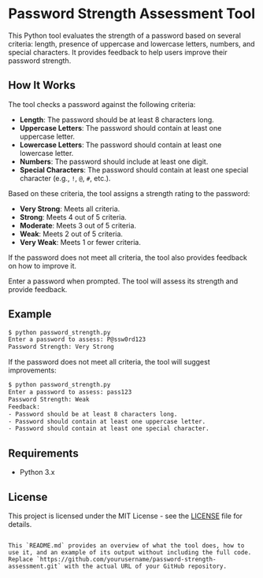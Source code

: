 # Password Strength Assessment Tool

This Python tool evaluates the strength of a password based on several criteria: length, presence of uppercase and lowercase letters, numbers, and special characters. It provides feedback to help users improve their password strength.

## How It Works

The tool checks a password against the following criteria:
- **Length**: The password should be at least 8 characters long.
- **Uppercase Letters**: The password should contain at least one uppercase letter.
- **Lowercase Letters**: The password should contain at least one lowercase letter.
- **Numbers**: The password should include at least one digit.
- **Special Characters**: The password should contain at least one special character (e.g., `!`, `@`, `#`, etc.).

Based on these criteria, the tool assigns a strength rating to the password:
- **Very Strong**: Meets all criteria.
- **Strong**: Meets 4 out of 5 criteria.
- **Moderate**: Meets 3 out of 5 criteria.
- **Weak**: Meets 2 out of 5 criteria.
- **Very Weak**: Meets 1 or fewer criteria.

If the password does not meet all criteria, the tool also provides feedback on how to improve it.

 Enter a password when prompted. The tool will assess its strength and provide feedback.

## Example

```bash
$ python password_strength.py
Enter a password to assess: P@ssw0rd123
Password Strength: Very Strong
```

If the password does not meet all criteria, the tool will suggest improvements:

```bash
$ python password_strength.py
Enter a password to assess: pass123
Password Strength: Weak
Feedback:
- Password should be at least 8 characters long.
- Password should contain at least one uppercase letter.
- Password should contain at least one special character.
```

## Requirements

- Python 3.x

## License

This project is licensed under the MIT License - see the [LICENSE](LICENSE) file for details.
```

This `README.md` provides an overview of what the tool does, how to use it, and an example of its output without including the full code. Replace `https://github.com/yourusername/password-strength-assessment.git` with the actual URL of your GitHub repository.
